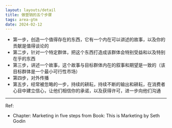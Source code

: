 ```yaml
---
layout: layouts/detail
title: 做营销的五个步骤
tags: area-gtm
date: 2024-02-12
---
```

- 第一步，创造一个值得存在的东西，它有一个内在可以讲述的故事，以及你的贡献是值得谈论的
- 第二步，针对一个特定群体，把这个东西打造成该群体会特别受益和以及特别在乎的东西
- 第三步，讲述一个故事，这个故事与目标群体内在的叙事和期望是一致的（该目标群体是一个最小可行性市场）
- 第四步，对外传播
- 第五步，经常被忽略的一步，持续的耕耘，持续不断的输出和耕耘，在消费者心目中建立信心，让他们相信你的承诺，以及获得许可，进一步向他们沟通

---

Ref:
- Chapter: Marketing in five steps from Book: This is Marketing by Seth Godin